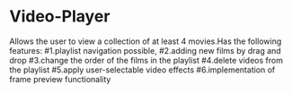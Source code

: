 # Video-Player
Allows the user to view a collection of at least 4 movies.Has the following features:
  #1.playlist navigation possible,
  #2.adding new films by drag and drop 
  #3.change the order of the films in the playlist
  #4.delete videos from the playlist
  #5.apply user-selectable video effects
  #6.implementation of frame preview functionality
